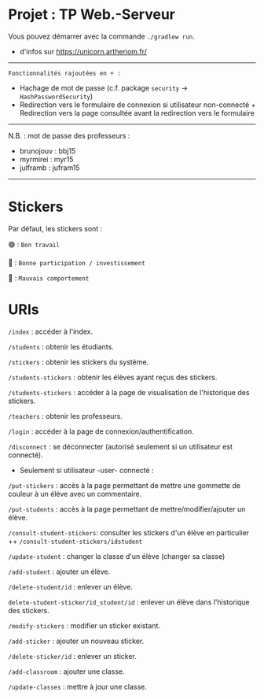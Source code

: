 # Projet : TP Web.-Serveur

Vous pouvez démarrer avec la commande `./gradlew run`.

+ d'infos sur https://unicorn.artheriom.fr/

-----------------------------------------------------------
``Fonctionnalités rajoutées en + :``
+ Hachage de mot de passe (c.f. package ``security`` → ``HashPasswordSecurity``)
+ Redirection vers le formulaire de connexion si utilisateur non-connecté + Redirection vers la page consultée avant la redirection vers le formulaire

-----------------------------------------------------------

N.B. : mot de passe des professeurs :
- brunojouv : bbj15
- myrmirei  : myr15
- julframb  : jufram15

-----------------------------------------------------------

# Stickers
Par défaut, les stickers sont :

🟢 : ``Bon travail``

🔵 : ``Bonne participation / investissement``

🔴 : ``Mauvais comportement ``

# URIs
```/index```   : accéder à l'index.

```/students``` : obtenir les étudiants.

```/stickers``` : obtenir les stickers du système.

```/students-stickers``` : obtenir les élèves ayant reçus des stickers.

```/students-stickers``` : accéder à la page de visualisation de l'historique des stickers.

```/teachers``` : obtenir les professeurs.

```/login```   : accéder à la page de connexion/authentification.

```/disconnect``` : se déconnecter (autorisé seulement si un utilisateur est connecté).

+ Seulement si utilisateur -user- connecté :

```/put-stickers``` : accès à la page permettant de mettre une gommette de couleur à un élève avec un commentaire.

```/put-students``` : accès à la page permettant de mettre/modifier/ajouter un élève.

```/consult-student-stickers```: consulter les stickers d'un élève en particulier 
++ ```/consult-student-stickers/idstudent``` 


```/update-student``` : changer la classe d'un élève (changer sa classe)

```/add-student``` : ajouter un élève.

```/delete-student/id``` : enlever un élève.

```delete-student-sticker/id_student/id``` : enlever un élève dans l'historique des stickers.

```/modify-stickers``` : modifier un sticker existant.

```/add-sticker``` : ajouter un nouveau sticker.

```/delete-sticker/id``` : enlever un sticker.

```/add-classroom``` : ajouter une classe.

```/update-classes``` : mettre à jour une classe.
